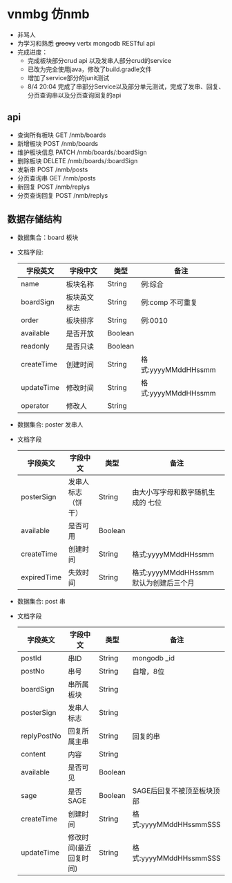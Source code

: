 # vnmbg 仿nmb
- 非骂人
- 为学习和熟悉 ~~groovy~~ vertx mongodb RESTful api
- 完成进度：
    - 完成板块部分crud api 以及发串人部分crud的service
    - 已改为完全使用java，修改了build.gradle文件
    - 增加了service部分的junit测试
    - 8/4 20:04 完成了串部分Service以及部分单元测试，完成了发串、回复、分页查询串以及分页查询回复的api

## api
- 查询所有板块 GET /nmb/boards
- 新增板块 POST /nmb/boards
- 维护板块信息 PATCH /nmb/boards/:boardSign
- 删除板块 DELETE /nmb/boards/:boardSign
- 发新串 POST /nmb/posts
- 分页查询串 GET /nmb/posts
- 新回复 POST /nmb/replys
- 分页查询回复 POST /nmb/replys

## 数据存储结构
- 数据集合：board 板块
- 文档字段:

    字段英文|字段中文|类型|备注  
    -|-|-|- 
    name|板块名称|String|例:综合
    boardSign|板块英文标志|String|例:comp 不可重复
    order|板块排序|String|例:0010
    available|是否开放|Boolean|
    readonly|是否只读|Boolean|
    createTime|创建时间|String|格式:yyyyMMddHHssmm
    updateTime|修改时间|String|格式:yyyyMMddHHssmm
    operator|修改人|String|
    
    
 - 数据集合: poster 发串人
 - 文档字段
 
     字段英文|字段中文|类型|备注  
     -|-|-|- 
     posterSign|发串人标志（饼干）|String|由大小写字母和数字随机生成的 七位
     available|是否可用|Boolean|
     createTime|创建时间|String|格式:yyyyMMddHHssmm
     expiredTime|失效时间|String|格式:yyyyMMddHHssmm 默认为创建后三个月
     

- 数据集合: post 串
- 文档字段

     字段英文|字段中文|类型|备注  
     -|-|-|- 
     postId|串ID|String|mongodb _id
     postNo|串号|String|自增，8位
     boardSign|串所属板块|String|
     posterSign|发串人标志|String|
     replyPostNo|回复所属主串|String|回复的串
     content|内容|String|
     available|是否可见|Boolean|
     sage|是否SAGE|Boolean|SAGE后回复不被顶至板块顶部
     createTime|创建时间|String|格式:yyyyMMddHHssmmSSS
     updateTime|修改时间(最近回复时间)|String|格式:yyyyMMddHHssmmSSS